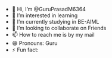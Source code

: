 - 👋 Hi, I’m @GuruPrasadM6364
- 👀 I’m interested in learning
- 🌱 I’m currently studying in BE-AIML
- 💞️ I’m looking to collaborate on Friends
- 📫 How to reach me is by my mail
- 😄 Pronouns: Guru
- ⚡ Fun fact: 

<!---
GuruPrasadM6364/GuruPrasadM6364 is a ✨ special ✨ repository because its `README.md` (this file) appears on your GitHub profile.
You can click the Preview link to take a look at your changes.
--->
